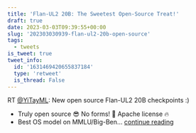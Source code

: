 ```yaml
---
title: 'Flan-UL2 20B: The Sweetest Open-Source Treat!'
draft: true
date: 2023-03-03T09:39:55+00:00
slug: '202303030939-flan-ul2-20b-open-source'
tags:
  - tweets
is_tweet: true
tweet_info:
  id: '1631469420655837184'
  type: 'retweet'
  is_thread: False
---
```




RT [@YiTayML](https://x.com/YiTayML): New open source Flan-UL2 20B checkpoints :)
- Truly open source 😎 No forms! 🤭 Apache license 🔥
- Best OS model on MMLU/Big-Ben… [continue reading](https://x.com/sytelus/status/1631469420655837184)
